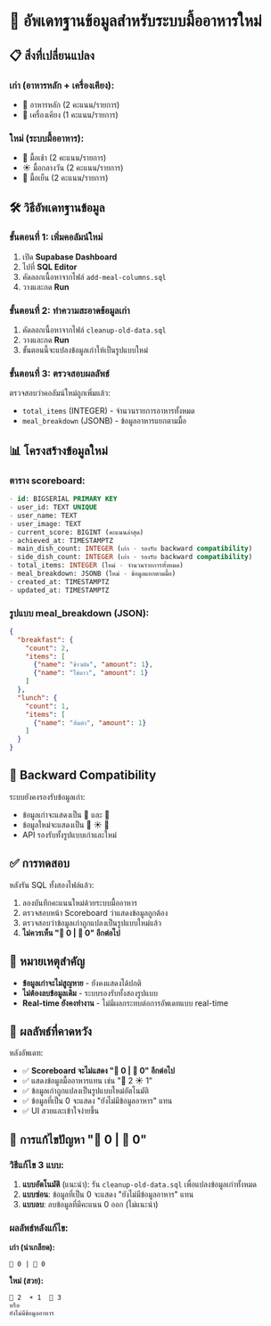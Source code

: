 # 🔄 อัพเดทฐานข้อมูลสำหรับระบบมื้ออาหารใหม่

## 📋 สิ่งที่เปลี่ยนแปลง

### เก่า (อาหารหลัก + เครื่องเคียง):
- 🍛 อาหารหลัก (2 คะแนน/รายการ)
- 🥗 เครื่องเคียง (1 คะแนน/รายการ)

### ใหม่ (ระบบมื้ออาหาร):
- 🌅 มื้อเช้า (2 คะแนน/รายการ)
- ☀️ มื้อกลางวัน (2 คะแนน/รายการ)  
- 🌙 มื้อเย็น (2 คะแนน/รายการ)

## 🛠️ วิธีอัพเดทฐานข้อมูล

### ขั้นตอนที่ 1: เพิ่มคอลัมน์ใหม่
1. เปิด **Supabase Dashboard**
2. ไปที่ **SQL Editor**
3. คัดลอกเนื้อหาจากไฟล์ `add-meal-columns.sql`
4. วางและกด **Run**

### ขั้นตอนที่ 2: ทำความสะอาดข้อมูลเก่า
1. คัดลอกเนื้อหาจากไฟล์ `cleanup-old-data.sql`
2. วางและกด **Run**
3. ขั้นตอนนี้จะแปลงข้อมูลเก่าให้เป็นรูปแบบใหม่

### ขั้นตอนที่ 3: ตรวจสอบผลลัพธ์
ตรวจสอบว่าคอลัมน์ใหม่ถูกเพิ่มแล้ว:
- `total_items` (INTEGER) - จำนวนรายการอาหารทั้งหมด
- `meal_breakdown` (JSONB) - ข้อมูลอาหารแยกตามมื้อ

## 📊 โครงสร้างข้อมูลใหม่

### ตาราง scoreboard:
```sql
- id: BIGSERIAL PRIMARY KEY
- user_id: TEXT UNIQUE
- user_name: TEXT
- user_image: TEXT
- current_score: BIGINT (คะแนนล่าสุด)
- achieved_at: TIMESTAMPTZ
- main_dish_count: INTEGER (เก่า - รองรับ backward compatibility)
- side_dish_count: INTEGER (เก่า - รองรับ backward compatibility)
- total_items: INTEGER (ใหม่ - จำนวนรายการทั้งหมด)
- meal_breakdown: JSONB (ใหม่ - ข้อมูลแยกตามมื้อ)
- created_at: TIMESTAMPTZ
- updated_at: TIMESTAMPTZ
```

### รูปแบบ meal_breakdown (JSON):
```json
{
  "breakfast": {
    "count": 2,
    "items": [
      {"name": "ข้าวผัด", "amount": 1},
      {"name": "ไข่ดาว", "amount": 1}
    ]
  },
  "lunch": {
    "count": 1,
    "items": [
      {"name": "ส้มตำ", "amount": 1}
    ]
  }
}
```

## 🔄 Backward Compatibility

ระบบยังคงรองรับข้อมูลเก่า:
- ข้อมูลเก่าจะแสดงเป็น 🍛 และ 🥗
- ข้อมูลใหม่จะแสดงเป็น 🌅 ☀️ 🌙
- API รองรับทั้งรูปแบบเก่าและใหม่

## ✅ การทดสอบ

หลังรัน SQL ทั้งสองไฟล์แล้ว:
1. ลองบันทึกคะแนนใหม่ด้วยระบบมื้ออาหาร
2. ตรวจสอบหน้า Scoreboard ว่าแสดงข้อมูลถูกต้อง
3. ตรวจสอบว่าข้อมูลเก่าถูกแปลงเป็นรูปแบบใหม่แล้ว
4. **ไม่ควรเห็น "🍛 0 | 🥗 0" อีกต่อไป**

## 🚨 หมายเหตุสำคัญ

- **ข้อมูลเก่าจะไม่สูญหาย** - ยังคงแสดงได้ปกติ
- **ไม่ต้องลบข้อมูลเดิม** - ระบบรองรับทั้งสองรูปแบบ
- **Real-time ยังคงทำงาน** - ไม่มีผลกระทบต่อการอัพเดทแบบ real-time

## 🎯 ผลลัพธ์ที่คาดหวัง

หลังอัพเดท:
- ✅ **Scoreboard จะไม่แสดง "🍛 0 | 🥗 0" อีกต่อไป**
- ✅ แสดงข้อมูลมื้ออาหารแทน เช่น "🌅 2 ☀️ 1"
- ✅ ข้อมูลเก่าถูกแปลงเป็นรูปแบบใหม่อัตโนมัติ
- ✅ ข้อมูลที่เป็น 0 จะแสดง "ยังไม่มีข้อมูลอาหาร" แทน
- ✅ UI สวยและเข้าใจง่ายขึ้น

## 🔧 การแก้ไขปัญหา "🍛 0 | 🥗 0"

### วิธีแก้ไข 3 แบบ:

1. **แบบอัตโนมัติ** (แนะนำ): รัน `cleanup-old-data.sql` เพื่อแปลงข้อมูลเก่าทั้งหมด
2. **แบบซ่อน**: ข้อมูลที่เป็น 0 จะแสดง "ยังไม่มีข้อมูลอาหาร" แทน
3. **แบบลบ**: ลบข้อมูลที่มีคะแนน 0 ออก (ไม่แนะนำ)

### ผลลัพธ์หลังแก้ไข:

**เก่า (น่าเกลียด):**
```
🍛 0 | 🥗 0
```

**ใหม่ (สวย):**
```
🌅 2  ☀️ 1  🌙 3
หรือ
ยังไม่มีข้อมูลอาหาร
```
